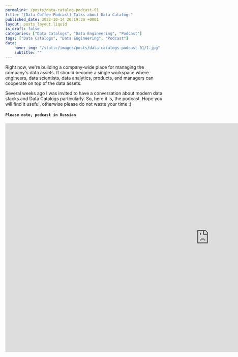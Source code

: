 ```yaml
---
permalink: /posts/data-catalog-podcast-01
title: "[Data Coffee Podcast] Talks about Data Catalogs"
published_date: 2022-10-14 20:19:30 +0001
layout: posts_layout.liquid
is_draft: false
categories: ["Data Catalogs", "Data Engineering", "Podcast"]
tags: ["Data Catalogs", "Data Engineering", "Podcast"]
data: 
    hover_img: "/static/images/posts/data-catalogs-podcast-01/1.jpg"
    subtitle: ""
---
```


Right now, we're building a company-wide place for managing the company's data assets. It should become a single workspace where engineers, data scientists, data analytics, products, and managers can cooperate on top of the data assets.

Several weeks ago I was invited to have a conversation about modern data stacks and Data Catalogs particularly. So, here it is, the podcast. Hope you will find it useful, otherwise please do not waste your time :)

#### `Please note, podcast in Russian`

<div class="embed-youtube">
    <iframe width="1280" height="720" src="https://www.youtube.com/embed/z3GcqpoM5p4" title="65 (S2E23). Data catalogs" frameborder="0" allow="accelerometer; autoplay; clipboard-write; encrypted-media; gyroscope; picture-in-picture" allowfullscreen></iframe>
</div>


### 